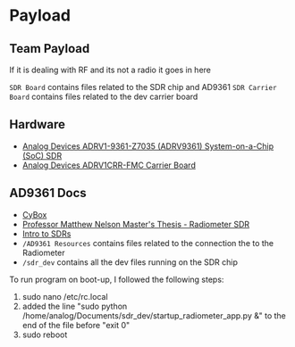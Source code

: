 # Payload

## Team Payload
If it is dealing with RF and its not a radio it goes in here

`SDR Board` contains files related to the SDR chip and AD9361
`SDR Carrier Board` contains files related to the dev carrier board

## Hardware
- [Analog Devices ADRV1-9361-Z7035 (ADRV9361) System-on-a-Chip (SoC) SDR](https://wiki.analog.com/resources/eval/user-guides/adrv936x_rfsom)
- [Analog Devices ADRV1CRR-FMC Carrier Board](https://wiki.analog.com/resources/eval/user-guides/pzsdr/carriers/fmc)

## AD9361 Docs
- [CyBox](https://iastate.app.box.com/folder/174136460111)
- [Professor Matthew Nelson Master's Thesis - Radiometer SDR](https://github.com/matgyver/Radiometer-SDR-Thesis)
- [Intro to SDRs](https://greatscottgadgets.com/sdr/)
- `/AD9361 Resources` contains files related to the connection the to the Radiometer
- `/sdr_dev` contains all the dev files running on the SDR chip

To run program on boot-up, I followed the following steps:

1. sudo nano /etc/rc.local
2. added the line "sudo python /home/analog/Documents/sdr_dev/startup_radiometer_app.py &" to the end of the file before "exit 0"
3. sudo reboot
